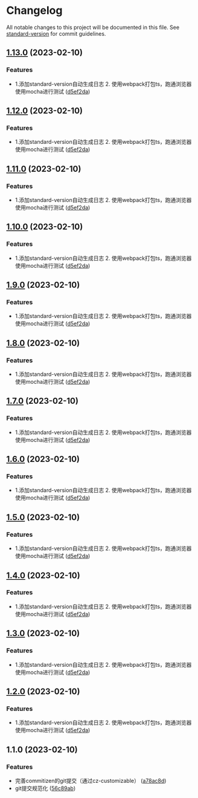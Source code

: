 # Changelog

All notable changes to this project will be documented in this file. See [standard-version](https://github.com/conventional-changelog/standard-version) for commit guidelines.

## [1.13.0](https://github.com/LPZ0058/vue2-study/compare/v1.1.0...v1.13.0) (2023-02-10)


### Features

* 1.添加standard-version自动生成日志 2. 使用webpack打包ts，跑通浏览器使用mocha进行测试 ([d5ef2da](https://github.com/LPZ0058/vue2-study/commit/d5ef2dabde932cf0cd9c986e4c01e5bafa2011b9))

## [1.12.0](https://github.com/LPZ0058/vue2-study/compare/v1.1.0...v1.12.0) (2023-02-10)


### Features

* 1.添加standard-version自动生成日志 2. 使用webpack打包ts，跑通浏览器使用mocha进行测试 ([d5ef2da](https://github.com/LPZ0058/vue2-study/commit/d5ef2dabde932cf0cd9c986e4c01e5bafa2011b9))

## [1.11.0](https://github.com/LPZ0058/vue2-study/compare/v1.1.0...v1.11.0) (2023-02-10)


### Features

* 1.添加standard-version自动生成日志 2. 使用webpack打包ts，跑通浏览器使用mocha进行测试 ([d5ef2da](https://github.com/LPZ0058/vue2-study/commit/d5ef2dabde932cf0cd9c986e4c01e5bafa2011b9))

## [1.10.0](https://github.com/LPZ0058/vue2-study/compare/v1.1.0...v1.10.0) (2023-02-10)


### Features

* 1.添加standard-version自动生成日志 2. 使用webpack打包ts，跑通浏览器使用mocha进行测试 ([d5ef2da](https://github.com/LPZ0058/vue2-study/commit/d5ef2dabde932cf0cd9c986e4c01e5bafa2011b9))

## [1.9.0](https://github.com/LPZ0058/vue2-study/compare/v1.1.0...v1.9.0) (2023-02-10)


### Features

* 1.添加standard-version自动生成日志 2. 使用webpack打包ts，跑通浏览器使用mocha进行测试 ([d5ef2da](https://github.com/LPZ0058/vue2-study/commit/d5ef2dabde932cf0cd9c986e4c01e5bafa2011b9))

## [1.8.0](https://github.com/LPZ0058/vue2-study/compare/v1.1.0...v1.8.0) (2023-02-10)


### Features

* 1.添加standard-version自动生成日志 2. 使用webpack打包ts，跑通浏览器使用mocha进行测试 ([d5ef2da](https://github.com/LPZ0058/vue2-study/commit/d5ef2dabde932cf0cd9c986e4c01e5bafa2011b9))

## [1.7.0](https://github.com/LPZ0058/vue2-study/compare/v1.1.0...v1.7.0) (2023-02-10)


### Features

* 1.添加standard-version自动生成日志 2. 使用webpack打包ts，跑通浏览器使用mocha进行测试 ([d5ef2da](https://github.com/LPZ0058/vue2-study/commit/d5ef2dabde932cf0cd9c986e4c01e5bafa2011b9))

## [1.6.0](https://github.com/LPZ0058/vue2-study/compare/v1.1.0...v1.6.0) (2023-02-10)


### Features

* 1.添加standard-version自动生成日志 2. 使用webpack打包ts，跑通浏览器使用mocha进行测试 ([d5ef2da](https://github.com/LPZ0058/vue2-study/commit/d5ef2dabde932cf0cd9c986e4c01e5bafa2011b9))

## [1.5.0](https://github.com/LPZ0058/vue2-study/compare/v1.1.0...v1.5.0) (2023-02-10)


### Features

* 1.添加standard-version自动生成日志 2. 使用webpack打包ts，跑通浏览器使用mocha进行测试 ([d5ef2da](https://github.com/LPZ0058/vue2-study/commit/d5ef2dabde932cf0cd9c986e4c01e5bafa2011b9))

## [1.4.0](https://github.com/LPZ0058/vue2-study/compare/v1.1.0...v1.4.0) (2023-02-10)


### Features

* 1.添加standard-version自动生成日志 2. 使用webpack打包ts，跑通浏览器使用mocha进行测试 ([d5ef2da](https://github.com/LPZ0058/vue2-study/commit/d5ef2dabde932cf0cd9c986e4c01e5bafa2011b9))

## [1.3.0](https://github.com/LPZ0058/vue2-study/compare/v1.1.0...v1.3.0) (2023-02-10)


### Features

* 1.添加standard-version自动生成日志 2. 使用webpack打包ts，跑通浏览器使用mocha进行测试 ([d5ef2da](https://github.com/LPZ0058/vue2-study/commit/d5ef2dabde932cf0cd9c986e4c01e5bafa2011b9))

## [1.2.0](https://github.com/LPZ0058/vue2-study/compare/v1.1.0...v1.2.0) (2023-02-10)


### Features

* 1.添加standard-version自动生成日志 2. 使用webpack打包ts，跑通浏览器使用mocha进行测试 ([d5ef2da](https://github.com/LPZ0058/vue2-study/commit/d5ef2dabde932cf0cd9c986e4c01e5bafa2011b9))

## 1.1.0 (2023-02-10)


### Features

* 完善commitizen的git提交（通过cz-customizable） ([a78ac8d](https://github.com/LPZ0058/vue2-study/commit/a78ac8d437d25dd66cac2f673105fb1dcb2c52d5))
* git提交规范化 ([56c89ab](https://github.com/LPZ0058/vue2-study/commit/56c89abf8bd059f19508fa058ee5a29a1e68c93a))
